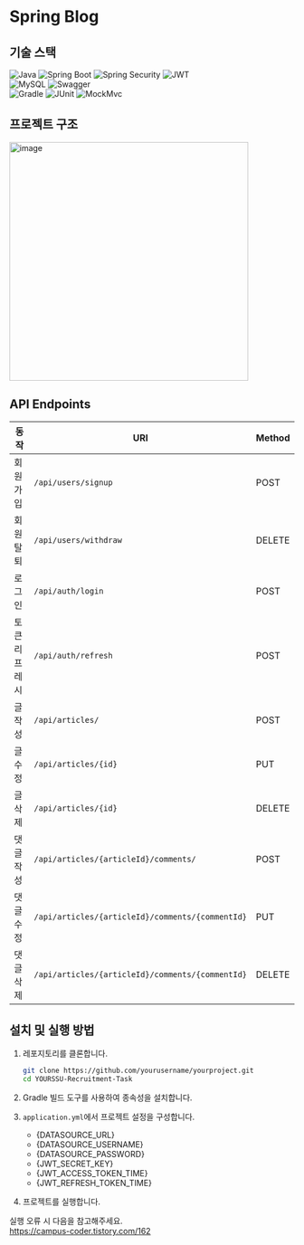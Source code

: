 # Spring Blog

## 기술 스택
![Java](https://img.shields.io/badge/Java-ED8B00?style=for-the-badge&logo=java&logoColor=white)
![Spring Boot](https://img.shields.io/badge/Spring%20Boot-6DB33F?style=for-the-badge&logo=springboot&logoColor=white)
![Spring Security](https://img.shields.io/badge/Spring%20Security-6DB33F?style=for-the-badge&lohttps://github.com/Ares-10/Backend-Study/blob/main/README.mdgo=springsecurity&logoColor=white)
![JWT](https://img.shields.io/badge/JWT-000000?style=for-the-badge&logo=jsonwebtokens&logoColor=white)  
![MySQL](https://img.shields.io/badge/MySQL-4479A1?style=for-the-badge&logo=mysql&logoColor=white)
![Swagger](https://img.shields.io/badge/Swagger-85EA2D?style=for-the-badge&logo=swagger&logoColor=white)  
![Gradle](https://img.shields.io/badge/Gradle-02303A?style=for-the-badge&logo=gradle&logoColor=white)
![JUnit](https://img.shields.io/badge/JUnit-25A162?style=for-the-badge&logo=junit5&logoColor=white)
![MockMvc](https://img.shields.io/badge/MockMvc-02569B?style=for-the-badge)

## 프로젝트 구조
<img width="422" alt="image" src="https://github.com/user-attachments/assets/8053c962-922a-495b-b883-f70c6c28054b">


## API Endpoints

| 동작      | URI                                      | Method |
| --------- | ------------------------------------------ | ------ |
| 회원 가입 | `/api/users/signup`                      | POST   |
| 회원 탈퇴 | `/api/users/withdraw`                   | DELETE |
| 로그인    | `/api/auth/login`                      | POST   |
| 토큰 리프레시 | `/api/auth/refresh`              | POST   |
| 글 작성   | `/api/articles/`                                | POST   |
| 글 수정   | `/api/articles/{id}`                           | PUT    |
| 글 삭제   | `/api/articles/{id}`                           | DELETE |
| 댓글 작성 | `/api/articles/{articleId}/comments/`           | POST   |
| 댓글 수정 | `/api/articles/{articleId}/comments/{commentId}` | PUT    |
| 댓글 삭제 | `/api/articles/{articleId}/comments/{commentId}` | DELETE |


## 설치 및 실행 방법
1. 레포지토리를 클론합니다.
    ```bash
    git clone https://github.com/yourusername/yourproject.git
    cd YOURSSU-Recruitment-Task
    ```

2. Gradle 빌드 도구를 사용하여 종속성을 설치합니다.

3. `application.yml`에서 프로젝트 설정을 구성합니다.  
   - {DATASOURCE_URL}
   - {DATASOURCE_USERNAME}
   - {DATASOURCE_PASSWORD}
   - {JWT_SECRET_KEY}
   - {JWT_ACCESS_TOKEN_TIME}
   - {JWT_REFRESH_TOKEN_TIME}

5. 프로젝트를 실행합니다.

실행 오류 시 다음을 참고해주세요.  
https://campus-coder.tistory.com/162
